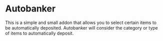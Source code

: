 # Autobanker
This is a simple and small addon that allows you to select certain items to be automatically deposited.
Autobanker will consider the category or type of items to automatically deposit.
